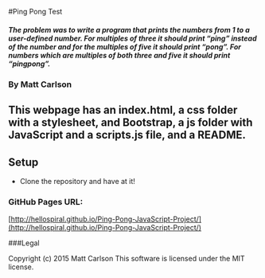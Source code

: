 #Ping Pong Test

##### The problem was to write a program that prints the numbers from 1 to a user-defined number. For multiples of three it should print “ping” instead of the number and for the multiples of five it should print “pong”. For numbers which are multiples of both three and five it should print “pingpong”.

### By Matt Carlson

## This webpage has an index.html, a css folder with a stylesheet, and Bootstrap, a js folder with JavaScript and a scripts.js file, and a README.

## Setup

* Clone the repository and have at it!

### GitHub Pages URL:

[http://hellospiral.github.io/Ping-Pong-JavaScript-Project/](http://hellospiral.github.io/Ping-Pong-JavaScript-Project/)

###Legal

Copyright (c) 2015 Matt Carlson
This software is licensed under the MIT license.
